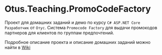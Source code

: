 # Otus.Teaching.PromoCodeFactory

Проект для домашних заданий и демо по курсу `C# ASP.NET Core Разработчик` от `Отус`.
Cистема `Promocode Factory` для выдачи промокодов партнеров для клиентов по группам предпочтений.

Подробное описание проекта и описание домашних заданий можно найти в [Wiki](https://gitlab.com/devgrav/otus.teaching.promocodefactory/-/wikis/Home)
